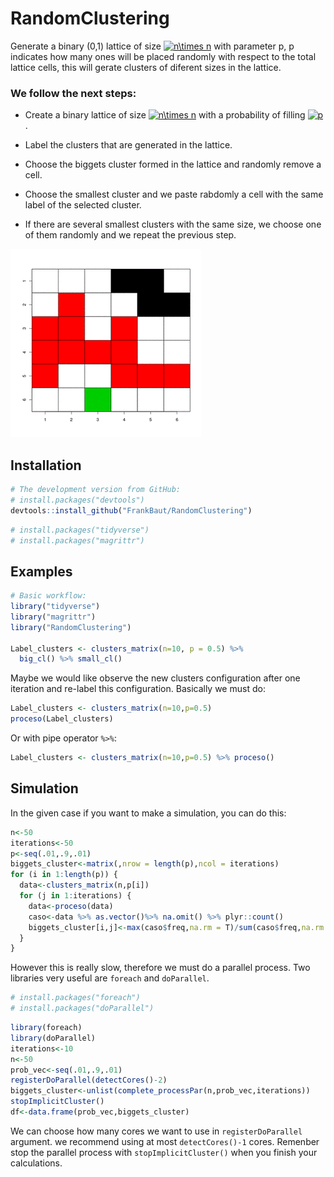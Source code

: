 # RandomClustering

Generate a binary (0,1) lattice of size <a href="https://www.codecogs.com/eqnedit.php?latex=n\times&space;n" target="_blank"><img src="https://latex.codecogs.com/gif.latex?n\times&space;n" title="n\times n" /></a> with parameter p, p indicates how many ones will be placed randomly with respect to the total lattice cells, this will gerate clusters of diferent sizes in the lattice.

### We follow the next steps:
* Create a binary lattice of size <a href="https://www.codecogs.com/eqnedit.php?latex=n\times&space;n" target="_blank"><img src="https://latex.codecogs.com/gif.latex?n\times&space;n" title="n\times n" /></a> with a probability of filling <a href="https://www.codecogs.com/eqnedit.php?latex=p" target="_blank"><img src="https://latex.codecogs.com/gif.latex?p" title="p" /></a>.

* Label the clusters that are generated in the lattice.

* Choose the biggets cluster formed in the lattice and randomly remove a cell.

* Choose the smallest cluster and we paste rabdomly  a cell with the same label of the selected cluster.

* If there are several smallest clusters with the same size, we choose one of them randomly and we repeat the previous step.  


![](RandomCluster.gif)

## Installation

``` r
# The development version from GitHub:
# install.packages("devtools")
devtools::install_github("FrankBaut/RandomClustering")
```
``` r
# install.packages("tidyverse")
# install.packages("magrittr")
```
## Examples

``` r
# Basic workflow:
library("tidyverse")
library("magrittr")
library("RandomClustering")

Label_clusters <- clusters_matrix(n=10, p = 0.5) %>%
  big_cl() %>% small_cl()
```
Maybe we would like observe the new clusters configuration after one iteration and re-label this configuration. Basically we must do:
``` r
Label_clusters <- clusters_matrix(n=10,p=0.5)
proceso(Label_clusters)
```
Or with pipe operator ``` %>% ```:

``` r
Label_clusters <- clusters_matrix(n=10,p=0.5) %>% proceso()
```
## Simulation

In the given case if you want to make a simulation, you can do this:

``` r
n<-50
iterations<-50 
p<-seq(.01,.9,.01)
biggets_cluster<-matrix(,nrow = length(p),ncol = iterations)
for (i in 1:length(p)) {
  data<-clusters_matrix(n,p[i])
  for (j in 1:iterations) {
    data<-proceso(data)
    caso<-data %>% as.vector()%>% na.omit() %>% plyr::count()
    biggets_cluster[i,j]<-max(caso$freq,na.rm = T)/sum(caso$freq,na.rm = T)
  }
}
```
However this is really slow, therefore we must do a parallel process. Two libraries very useful are ```foreach``` 
and ```doParallel```.
``` r
# install.packages("foreach")
# install.packages("doParallel")
```
``` r
library(foreach)
library(doParallel)
iterations<-10
n<-50
prob_vec<-seq(.01,.9,.01)
registerDoParallel(detectCores()-2)
biggets_cluster<-unlist(complete_processPar(n,prob_vec,iterations))
stopImplicitCluster()
df<-data.frame(prob_vec,biggets_cluster)
```
We can choose how many cores we want to use in ```registerDoParallel```  argument. we recommend using at most ```detectCores()-1``` cores. Remenber stop the parallel process with ```stopImplicitCluster()``` when you finish your calculations.
